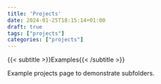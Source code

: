 ```yaml
---
title: 'Projects'
date: 2024-01-25T18:15:14+01:00
draft: true
tags: ["projects"]
categories: ["projects"]
---
```


{{< subtitle >}}Examples{{< /subtitle >}}

Example projects page to demonstrate subfolders.
